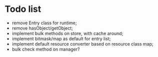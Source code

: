 # Todo list

 *  remove Entry class for runtime;
 *  remove hasObject/getObject;
 *  implement bulk methods on store, with cache around;
 *  implement bitmask/map as default for entry list;
 *  implement default resource converter based on resource class map;
 *  bulk check method on manager?
